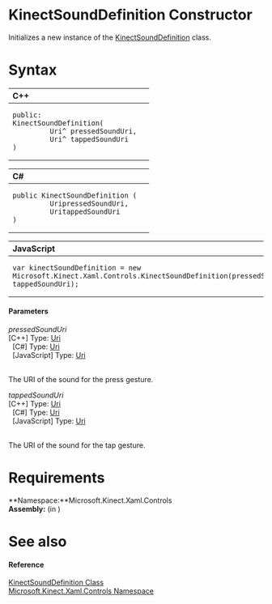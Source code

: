 KinectSoundDefinition Constructor  
=================================  

Initializes a new instance of the [KinectSoundDefinition](../KinectSoundDefinition.md) class. <span id="syntaxSection"></span>

Syntax  
======  

<table>
<colgroup>
<col width="100%" />
</colgroup>
<thead>
<tr class="header">
<th align="left">C++</th>
</tr>
</thead>
<tbody>
<tr class="odd">
<td align="left"><pre><code>public:  
KinectSoundDefinition(  
         Uri^ pressedSoundUri,  
         Uri^ tappedSoundUri  
)</code></pre></td>
</tr>
</tbody>
</table>

<table>
<colgroup>
<col width="100%" />
</colgroup>
<thead>
<tr class="header">
<th align="left">C#</th>
</tr>
</thead>
<tbody>
<tr class="odd">
<td align="left"><pre><code>public KinectSoundDefinition (  
         UripressedSoundUri,  
         UritappedSoundUri  
)</code></pre></td>
</tr>
</tbody>
</table>

<table>
<colgroup>
<col width="100%" />
</colgroup>
<thead>
<tr class="header">
<th align="left">JavaScript</th>
</tr>
</thead>
<tbody>
<tr class="odd">
<td align="left"><pre><code>var kinectSoundDefinition = new Microsoft.Kinect.Xaml.Controls.KinectSoundDefinition(pressedSoundUri, tappedSoundUri);</code></pre></td>
</tr>
</tbody>
</table>

<span id="ID4EK"></span>
#### Parameters  

*pressedSoundUri*    
[C++] Type: [Uri](http://msdn.microsoft.com/en-us/library/windows.foundation.uri.aspx)  
  [C\#] Type: [Uri](http://msdn.microsoft.com/en-us/library/system.uri.aspx)  
  [JavaScript] Type: [Uri](http://msdn.microsoft.com/en-us/library/windows.foundation.uri.aspx)  
   

The URI of the sound for the press gesture.  

*tappedSoundUri*    
[C++] Type: [Uri](http://msdn.microsoft.com/en-us/library/windows.foundation.uri.aspx)  
  [C\#] Type: [Uri](http://msdn.microsoft.com/en-us/library/system.uri.aspx)  
  [JavaScript] Type: [Uri](http://msdn.microsoft.com/en-us/library/windows.foundation.uri.aspx)  
   

The URI of the sound for the tap gesture.  

<span id="requirements"></span>

Requirements  
============  

**Namespace:**Microsoft.Kinect.Xaml.Controls  
**Assembly:** (in )  

<span id="ID4EGB"></span>

See also  
========  

<span id="ID4EIB"></span>
#### Reference  

[KinectSoundDefinition Class](../KinectSoundDefinition.md)  
 [Microsoft.Kinect.Xaml.Controls Namespace](../../Kinect.Xaml.Controls.md)  



<!--Please do not edit the data in the comment block below.-->
<!--
TOCTitle : KinectSoundDefinition Constructor
RLTitle : KinectSoundDefinition Constructor
KeywordK : KinectSoundDefinition class, constructor
KeywordK : KinectSoundDefinition.KinectSoundDefinition constructor
KeywordF : Microsoft.Kinect.Xaml.Controls.KinectSoundDefinition.#ctor
KeywordF : Microsoft.Kinect.Xaml.Controls.KinectSoundDefinition.KinectSoundDefinition
KeywordF : Microsoft.Kinect.Xaml.Controls.KinectSoundDefinition.New
KeywordF : Microsoft.Kinect.Xaml.Controls.KinectSoundDefinition.#ctor(Windows.Foundation.Uri,Windows.Foundation.Uri)
KeywordF : KinectSoundDefinition.KinectSoundDefinition
KeywordF : KinectSoundDefinition.New
KeywordA : M:Microsoft.Kinect.Xaml.Controls.KinectSoundDefinition.#ctor(Windows.Foundation.Uri,Windows.Foundation.Uri)
AssetID : M:Microsoft.Kinect.Xaml.Controls.KinectSoundDefinition.#ctor(Windows.Foundation.Uri,Windows.Foundation.Uri)
Locale : en-us
CommunityContent : 1
APIType : Managed
APILocation : 
APIName : Microsoft.Kinect.Xaml.Controls.KinectSoundDefinition
TargetOS : Windows
TopicType : kbSyntax
DevLang : VB
DevLang : CSharp
DevLang : JavaScript
DevLang : C++
DocSet : K4Wv2
ProjType : K4Wv2Proj
Technology : Kinect for Windows
Product : Kinect for Windows SDK v2
productversion : 20
-->
